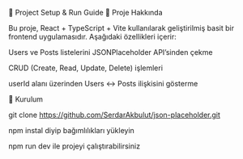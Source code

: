 📌 Project Setup & Run Guide
🚀 Proje Hakkında

Bu proje, React + TypeScript + Vite kullanılarak geliştirilmiş basit bir frontend uygulamasıdır.
Aşağıdaki özellikleri içerir:

Users ve Posts listelerini JSONPlaceholder API’sinden çekme

CRUD (Create, Read, Update, Delete) işlemleri

userId alanı üzerinden Users ↔ Posts ilişkisini gösterme

📂 Kurulum

git clone https://github.com/SerdarAkbulut/json-placeholder.git

npm instal diyip bağımlılıkları yükleyin

npm run dev ile projeyi çalıştırabilirsiniz
